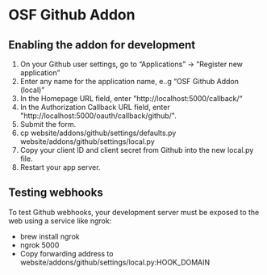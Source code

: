 # OSF Github Addon

## Enabling the addon for development

1. On your Github user settings, go to “Applications” -> “Register new application”
2. Enter any name for the application name, e..g “OSF Github Addon (local)”
3. In the Homepage URL field, enter "http://localhost:5000/callback/“
4. In the Authorization Callback URL field, enter "http://localhost:5000/oauth/callback/github/".
5. Submit the form.
6. cp website/addons/github/settings/defaults.py website/addons/github/settings/local.py
7. Copy your client ID and client secret from Github into the new local.py file.
8. Restart your app server.

## Testing webhooks

To test Github webhooks, your development server must be exposed to the web using a service like ngrok:
* brew install ngrok
* ngrok 5000
* Copy forwarding address to website/addons/github/settings/local.py:HOOK_DOMAIN

